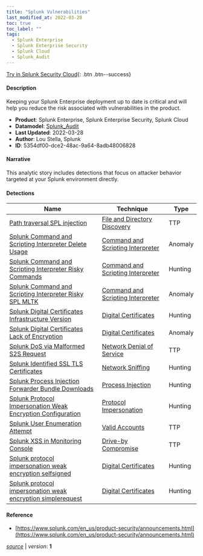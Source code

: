 ```yaml
---
title: "Splunk Vulnerabilities"
last_modified_at: 2022-03-28
toc: true
toc_label: ""
tags:
  - Splunk Enterprise
  - Splunk Enterprise Security
  - Splunk Cloud
  - Splunk_Audit
---
```


[Try in Splunk Security Cloud](https://www.splunk.com/en_us/cyber-security.html){: .btn .btn--success}

#### Description

Keeping your Splunk Enterprise deployment up to date is critical and will help you reduce the risk associated with vulnerabilities in the product.

- **Product**: Splunk Enterprise, Splunk Enterprise Security, Splunk Cloud
- **Datamodel**: [Splunk_Audit](https://docs.splunk.com/Documentation/CIM/latest/User/SplunkAudit)
- **Last Updated**: 2022-03-28
- **Author**: Lou Stella, Splunk
- **ID**: 5354df00-dce2-48ac-9a64-8adb48006828

#### Narrative

This analytic story includes detections that focus on attacker behavior targeted at your Splunk environment directly.

#### Detections

| Name        | Technique   | Type         |
| ----------- | ----------- |--------------|
| [Path traversal SPL injection](/application/path_traversal_spl_injection/) | [File and Directory Discovery](/tags/#file-and-directory-discovery) | TTP |
| [Splunk Command and Scripting Interpreter Delete Usage](/application/splunk_command_and_scripting_interpreter_delete_usage/) | [Command and Scripting Interpreter](/tags/#command-and-scripting-interpreter) | Anomaly |
| [Splunk Command and Scripting Interpreter Risky Commands](/application/splunk_command_and_scripting_interpreter_risky_commands/) | [Command and Scripting Interpreter](/tags/#command-and-scripting-interpreter) | Hunting |
| [Splunk Command and Scripting Interpreter Risky SPL MLTK](/application/splunk_command_and_scripting_interpreter_risky_spl_mltk/) | [Command and Scripting Interpreter](/tags/#command-and-scripting-interpreter) | Anomaly |
| [Splunk Digital Certificates Infrastructure Version](/application/splunk_digital_certificates_infrastructure_version/) | [Digital Certificates](/tags/#digital-certificates) | Hunting |
| [Splunk Digital Certificates Lack of Encryption](/application/splunk_digital_certificates_lack_of_encryption/) | [Digital Certificates](/tags/#digital-certificates) | Anomaly |
| [Splunk DoS via Malformed S2S Request](/application/splunk_dos_via_malformed_s2s_request/) | [Network Denial of Service](/tags/#network-denial-of-service) | TTP |
| [Splunk Identified SSL TLS Certificates](/network/splunk_identified_ssl_tls_certificates/) | [Network Sniffing](/tags/#network-sniffing) | Hunting |
| [Splunk Process Injection Forwarder Bundle Downloads](/application/splunk_process_injection_forwarder_bundle_downloads/) | [Process Injection](/tags/#process-injection) | Hunting |
| [Splunk Protocol Impersonation Weak Encryption Configuration](/application/splunk_protocol_impersonation_weak_encryption_configuration/) | [Protocol Impersonation](/tags/#protocol-impersonation) | Hunting |
| [Splunk User Enumeration Attempt](/application/splunk_user_enumeration_attempt/) | [Valid Accounts](/tags/#valid-accounts) | TTP |
| [Splunk XSS in Monitoring Console](/application/splunk_xss_in_monitoring_console/) | [Drive-by Compromise](/tags/#drive-by-compromise) | TTP |
| [Splunk protocol impersonation weak encryption selfsigned](/application/splunk_protocol_impersonation_weak_encryption_selfsigned/) | [Digital Certificates](/tags/#digital-certificates) | Hunting |
| [Splunk protocol impersonation weak encryption simplerequest](/application/splunk_protocol_impersonation_weak_encryption_simplerequest/) | [Digital Certificates](/tags/#digital-certificates) | Hunting |

#### Reference

* [https://www.splunk.com/en_us/product-security/announcements.html](https://www.splunk.com/en_us/product-security/announcements.html)



[*source*](https://github.com/splunk/security_content/tree/develop/stories/splunk_vulnerabilities.yml) \| *version*: **1**